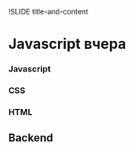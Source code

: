 !SLIDE title-and-content

# Javascript вчера

<div class="box">
 <h3>Javascript</h3>
</div>
<div class="box">
 <h3>CSS</h3>
</div>
<div class="box">
 <h3>HTML</h3>
</div>
<div class="box wider">
 <h2>Backend</h2>
</div>
